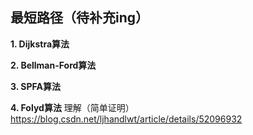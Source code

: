 ## 最短路径（待补充ing）

**1. Dijkstra算法**

**2. Bellman-Ford算法**

**3. SPFA算法**

**4. Folyd算法**
理解（简单证明）
https://blog.csdn.net/ljhandlwt/article/details/52096932

